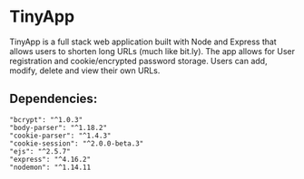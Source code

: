  # TinyApp

 TinyApp is a full stack web application built with Node and Express 
 that allows users to shorten long URLs (much like bit.ly).
 The app allows for User registration and cookie/encrypted password
 storage.  Users can add, modify, delete and view their own URLs.

 ## Dependencies:
    "bcrypt": "^1.0.3"
    "body-parser": "^1.18.2"
    "cookie-parser": "^1.4.3"
    "cookie-session": "^2.0.0-beta.3"
    "ejs": "^2.5.7"
    "express": "^4.16.2"
    "nodemon": "^1.14.11
